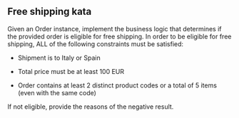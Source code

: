 ## Free shipping kata

Given an Order instance, implement the business logic that determines if the provided order is eligible for
free shipping. In order to be eligible for free shipping, ALL of the following constraints must be satisfied:

  - Shipment is to Italy or Spain

  - Total price must be at least 100 EUR

  - Order contains at least 2 distinct product codes or a total of 5 items (even with the same code)

If not eligible, provide the reasons of the negative result.

